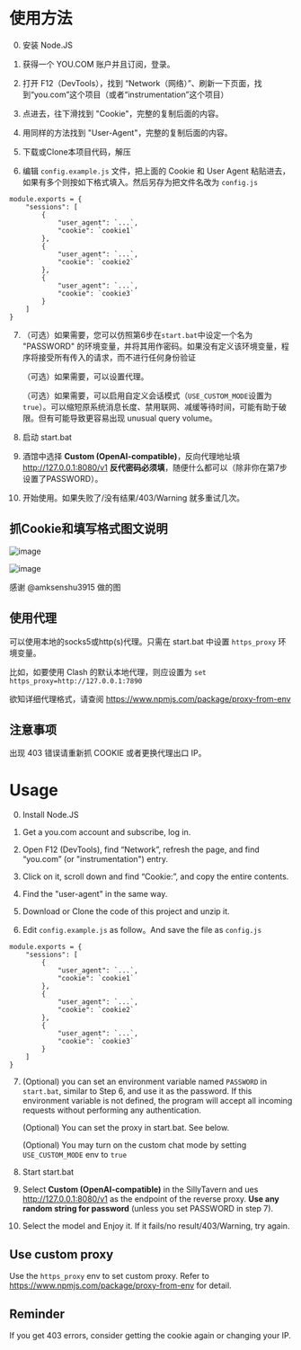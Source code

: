 # 使用方法

0. 安装 Node.JS

1. 获得一个 YOU.COM 账户并且订阅，登录。

2. 打开 F12（DevTools），找到 “Network（网络）”、刷新一下页面，找到“you.com”这个项目（或者“instrumentation”这个项目）

3. 点进去，往下滑找到 "Cookie"，完整的复制后面的内容。

4. 用同样的方法找到 "User-Agent"，完整的复制后面的内容。

5. 下载或Clone本项目代码，解压

6. 编辑 `config.example.js` 文件，把上面的 Cookie 和 User Agent 粘贴进去，如果有多个则按如下格式填入。然后另存为把文件名改为 `config.js`

```
module.exports = {
    "sessions": [
        {
            "user_agent": `...`,
            "cookie": `cookie1`
        },
        {
            "user_agent": `...`,
            "cookie": `cookie2`
        },
        {
            "user_agent": `...`,
            "cookie": `cookie3`
        }
    ]
}
```

7. （可选）如果需要，您可以仿照第6步在`start.bat`中设定一个名为 "PASSWORD" 的环境变量，并将其用作密码。如果没有定义该环境变量，程序将接受所有传入的请求，而不进行任何身份验证

    （可选）如果需要，可以设置代理。

    （可选）如果需要，可以启用自定义会话模式（`USE_CUSTOM_MODE`设置为`true`）。可以缩短原系统消息长度、禁用联网、减缓等待时间，可能有助于破限。但有可能导致更容易出现 unusual query volume。

8. 启动 start.bat

9. 酒馆中选择 **Custom (OpenAI-compatible)**，反向代理地址填 http://127.0.0.1:8080/v1 **反代密码必须填**，随便什么都可以（除非你在第7步设置了PASSWORD）。

10. 开始使用。如果失败了/没有结果/403/Warning 就多重试几次。

## 抓Cookie和填写格式图文说明

![image](https://github.com/Archeb/YOUChat_Proxy/assets/11910831/df34c2b8-5e9c-4004-ae79-c440e078dc0b)

![image](https://github.com/Archeb/YOUChat_Proxy/assets/11910831/301f7e24-a21e-4e08-837c-1150b23d0e54)

感谢 @amksenshu3915 做的图

## 使用代理

可以使用本地的socks5或http(s)代理。只需在 start.bat 中设置 `https_proxy` 环境变量。

比如，如要使用 Clash 的默认本地代理，则应设置为 `set https_proxy=http://127.0.0.1:7890`

欲知详细代理格式，请查阅 https://www.npmjs.com/package/proxy-from-env

## 注意事项

出现 403 错误请重新抓 COOKIE 或者更换代理出口 IP。


# Usage

0. Install Node.JS

1. Get a you.com account and subscribe, log in.

2. Open F12 (DevTools), find “Network”, refresh the page, and find “you.com” (or "instrumentation") entry.

3. Click on it, scroll down and find “Cookie:”, and copy the entire contents.

4. Find the "user-agent" in the same way.

5. Download or Clone the code of this project and unzip it.

6. Edit `config.example.js` as follow。And save the file as `config.js`

```
module.exports = {
    "sessions": [
        {
            "user_agent": `...`,
            "cookie": `cookie1`
        },
        {
            "user_agent": `...`,
            "cookie": `cookie2`
        },
        {
            "user_agent": `...`,
            "cookie": `cookie3`
        }
    ]
}
```

7. (Optional) you can set an environment variable named `PASSWORD` in `start.bat`, similar to Step 6, and use it as the password. If this environment variable is not defined, the program will accept all incoming requests without performing any authentication.
   
   (Optional) You can set the proxy in start.bat. See below.

   (Optional) You may turn on the custom chat mode by setting `USE_CUSTOM_MODE` env to `true`

8. Start start.bat

9. Select **Custom (OpenAI-compatible)** in the SillyTavern and ues http://127.0.0.1:8080/v1 as the endpoint of the reverse proxy. **Use any random string for password** (unless you set PASSWORD in step 7).

10. Select the model and Enjoy it. If it fails/no result/403/Warning, try again.

## Use custom proxy

Use the `https_proxy` env to set custom proxy. Refer to https://www.npmjs.com/package/proxy-from-env for detail.

## Reminder

If you get 403 errors, consider getting the cookie again or changing your IP.
